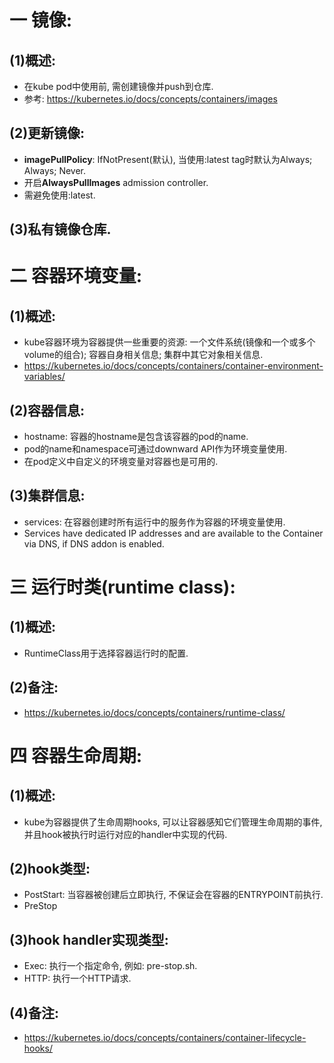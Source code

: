 # 一 镜像:
## (1)概述:
- 在kube pod中使用前, 需创建镜像并push到仓库.
- 参考: https://kubernetes.io/docs/concepts/containers/images

## (2)更新镜像:
- **imagePullPolicy**: IfNotPresent(默认), 当使用:latest tag时默认为Always; Always; Never.
- 开启**AlwaysPullImages** admission controller.
- 需避免使用:latest.

## (3)私有镜像仓库.

# 二 容器环境变量:
## (1)概述:
- kube容器环境为容器提供一些重要的资源: 一个文件系统(镜像和一个或多个volume的组合); 容器自身相关信息; 集群中其它对象相关信息.
- https://kubernetes.io/docs/concepts/containers/container-environment-variables/

## (2)容器信息:
- hostname: 容器的hostname是包含该容器的pod的name.
- pod的name和namespace可通过downward API作为环境变量使用. 
- 在pod定义中自定义的环境变量对容器也是可用的.

## (3)集群信息:
- services: 在容器创建时所有运行中的服务作为容器的环境变量使用.
- Services have dedicated IP addresses and are available to the Container via DNS, if DNS addon is enabled. 

# 三 运行时类(runtime class):
## (1)概述:
- RuntimeClass用于选择容器运行时的配置.

## (2)备注:
- https://kubernetes.io/docs/concepts/containers/runtime-class/

# 四 容器生命周期:
## (1)概述:
- kube为容器提供了生命周期hooks, 可以让容器感知它们管理生命周期的事件, 并且hook被执行时运行对应的handler中实现的代码.

## (2)hook类型:
- PostStart: 当容器被创建后立即执行, 不保证会在容器的ENTRYPOINT前执行.
- PreStop

## (3)hook handler实现类型:
- Exec: 执行一个指定命令, 例如: pre-stop.sh.
- HTTP: 执行一个HTTP请求.

## (4)备注:
- https://kubernetes.io/docs/concepts/containers/container-lifecycle-hooks/
